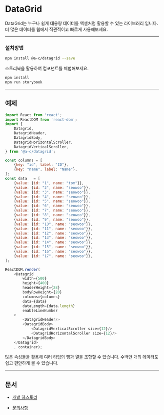 
# DataGrid

DataGrid는 누구나 쉽게 대용량 데이터를 엑셀처럼 활용할 수 있는 라이브러리 입니다.
<br/>
더 많은 데이터를 웹에서 직관적이고 빠르게 사용해보세요.
<hr />

### 설치방법

```bash
npm install @a-c/datagrid --save
```

스토리북을 활용하여 컴포넌트를 체험해보세요. 
```bash
npm install
npm run storybook
```

<hr />

## 예제

```js
import React from 'react';
import ReactDOM from 'react-dom';
import {
    Datagrid,
    DatagridHeader,
    DatagridBody,
    DatagridHorizontalScroller,
    DatagridVerticalScroller,
} from '@a-c/datagrid';

const columns = [
    {key: "id", label: "ID"},
    {key: "name", label: "Name"},
];
const data   = [
    {value: {id: "1", name: "tom"}},
    {value: {id: "2", name: "seowoo"}},
    {value: {id: "3", name: "seowoo"}},
    {value: {id: "4", name: "seowoo"}},
    {value: {id: "5", name: "seowoo"}},
    {value: {id: "6", name: "seowoo"}},
    {value: {id: "7", name: "seowoo"}},
    {value: {id: "8", name: "seowoo"}},
    {value: {id: "9", name: "seowoo"}},
    {value: {id: "10", name: "seowoo"}},
    {value: {id: "11", name: "seowoo"}},
    {value: {id: "12", name: "seowoo"}},
    {value: {id: "13", name: "seowoo"}},
    {value: {id: "14", name: "seowoo"}},
    {value: {id: "15", name: "seowoo"}},
    {value: {id: "16", name: "seowoo"}},
    {value: {id: "17", name: "seowoo"}},
];

ReactDOM.render(
    <Datagrid
        width={500}
        height={400}
        headerHeight={28}
        bodyRowHeight={28}
        columns={columns}
        data={data}
        dataLength={data.length}
        enableLineNumber
    >
        <DatagridHeader/>
        <DatagridBody>
            <DatagridVerticalScroller size={12}/>
            <DatagridHorizontalScroller size={12}/>
        </DatagridBody>
    </Datagrid>
    , container);
```
많은 속성들을 활용해 여러 타입의 행과 열을 조합할 수 있습니다.
수백만 개의 데이터도 쉽고 편안하게 볼 수 있습니다.

<hr />

## 문서


 
- [개발 히스토리](https://medium.com/chequer/react-datagrid-component-%EC%A0%9C%EC%9E%91%EA%B8%B0-with-es6-typescript-4efcbfe1b442)

- [문의사항][id]
  
[id]: asroq7434@gmail.com "문의사항"
